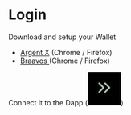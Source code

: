 # Login

Download and setup your Wallet&#x20;

* [Argent X](https://www.argent.xyz/argent-x/) (Chrome / Firefox)
* [Braavos ](https://braavos.app/)(Chrome / Firefox)

Connect it to the Dapp (<img src="../.gitbook/assets/image (1).png" alt="" data-size="line">)
